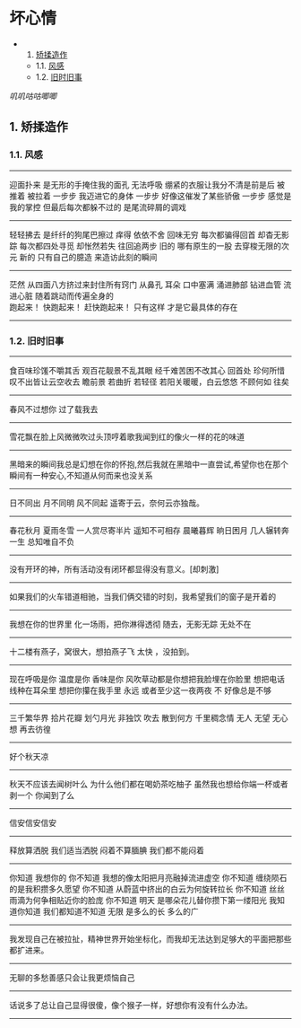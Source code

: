 <h1>坏心情</h1> 

* 1. [矫揉造作](#first)
    * 1.1. [风感](#firstPOne)
    * 1.2. [旧时旧事](#firstPTwo)

*叽叽咕咕唧唧*

## 1.  <a name='first'></a> 矫揉造作
### 1.1. <a name='firstPOne'></a> 风感
--- 

迎面扑来 是无形的手掩住我的面孔
无法呼吸
绷紧的衣服让我分不清是前是后
被推着 被拉着
一步步 我迈进它的身体
一步步 好像这催发了某些骄傲
一步步 感觉是我的掌控
但最后每次都躲不过的 是尾流碎屑的调戏

---

轻轻拂去 是纤纤的狗尾巴擦过
痒得 依依不舍 回味无穷
每次都骗得回首 却杳无影踪
每次都四处寻觅 却怅然若失
往回追两步
旧的 哪有原生的一股 去穿梭无限的次元
新的 只有自己的臆造 来造访此刻的瞬间

---

茫然 
从四面八方挤过来封住所有窍门
从鼻孔 耳朵 口中塞满
涌进肺部 钻进血管 流进心脏
随着跳动而传遍全身的    
跑起来！ 
快跑起来！ 
赶快跑起来！ 
只有这样 才是它最具体的存在

---
### 1.2. <a name='firstPTwo'></a> 旧时旧事

---

食百味珍馐不嚼其舌 观百花靓景不乱其眼 经千难苦困不改其心 回首处 珍何所惜 叹不出皆让云空收去 瞻前景 若曲折 若轻径 若阳关暖暖，白云悠悠 不顾何如 往矣

---

春风不过想你 过了载我去

---

雪花飘在脸上风微微吹过头顶哼着歌我闻到红的像火一样的花的味道

---

黑暗来的瞬间我总是幻想在你的怀抱,然后我就在黑暗中一直尝试,希望你也在那个瞬间有一种安心,不知道从何而来也没关系

---

日不同出
月不同明
风不同起
遥寄于云，奈何云亦独哉。

---

春花秋月 夏雨冬雪
一人赏尽寄半片
遥知不可相存
晨曦暮辉 晌日困月
几人辗转奔一生
总知唯自不负

---

没有开环的神，所有活动没有闭环都显得没有意义。[却刺激]

---

如果我们的火车错道相驰，当我们俩交错的时刻，我希望我们的窗子是开着的

---

我想在你的世界里
化一场雨，把你淋得透彻
随去，无影无踪 无处不在

---

十二楼有燕子，窝很大，想拍燕子飞 太快 ，没拍到。

---

现在呼吸是你 温度是你 香味是你 风吹草动都是你想把我脸埋在你脸里 想把电话线种在耳朵里 想把你攥在我手里 永远
或者至少这一夜两夜 不 好像总是不够

---

三千繁华界
拾片花瓣
划勺月光
非独饮
吹去
散到何方
千里稠念情
无人
无望
无心想 再去彷徨

---

好个秋天凉

---

秋天不应该去闻树叶么
为什么他们都在喝奶茶吃柚子
虽然我也想给你端一杯或者剥一个
你闻到了么

---

信安信安信安

---

释放算洒脱
我们适当洒脱
闷着不算腼腆
我们都不能闷着

---

你知道 我想你的
你不知道 我想的像太阳把月亮融掉流进虚空
你不知道 缠绕陨石的是我积攒多久愿望
你不知道 从蔚蓝中挤出的白云为何旋转拉长
你不知道 丝丝雨滴为何争相贴近你的脸庞
你不知道 明天 是哪朵花儿替你攒下第一缕阳光
我知道你知道
我们都知道不知道
无限
是多么的长 多么的广

---

我发现自己在被拉扯，精神世界开始坐标化，而我却无法达到足够大的平面把那些都扩进来。


---

无聊的多愁善感只会让我更烦恼自己

---

话说多了总让自己显得很傻，像个猴子一样，好想你有没有什么办法。

--- 



 